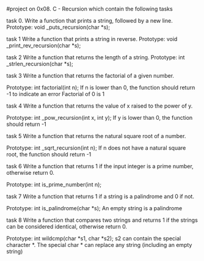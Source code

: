 #project on 0x08. C - Recursion which contain the following tasks

task 0.
Write a function that prints a string, followed by a new line.
Prototype: void _puts_recursion(char *s);

task 1
Write a function that prints a string in reverse.
Prototype: void _print_rev_recursion(char *s);

task 2
Write a function that returns the length of a string.
Prototype: int _strlen_recursion(char *s);

task 3
Write a function that returns the factorial of a given number.

Prototype: int factorial(int n);
If n is lower than 0, the function should return -1 to indicate an error
Factorial of 0 is 1

task 4
Write a function that returns the value of x raised to the power of y.

Prototype: int _pow_recursion(int x, int y);
If y is lower than 0, the function should return -1


task 5
Write a function that returns the natural square root of a number.

Prototype: int _sqrt_recursion(int n);
If n does not have a natural square root, the function should return -1

task 6
Write a function that returns 1 if the input integer is a prime number, otherwise return 0.

Prototype: int is_prime_number(int n);

task 7
Write a function that returns 1 if a string is a palindrome and 0 if not.

Prototype: int is_palindrome(char *s);
An empty string is a palindrome

task 8
Write a function that compares two strings and returns 1 if the strings can be considered identical, otherwise return 0.

Prototype: int wildcmp(char *s1, char *s2);
s2 can contain the special character *.
The special char * can replace any string (including an empty string)

